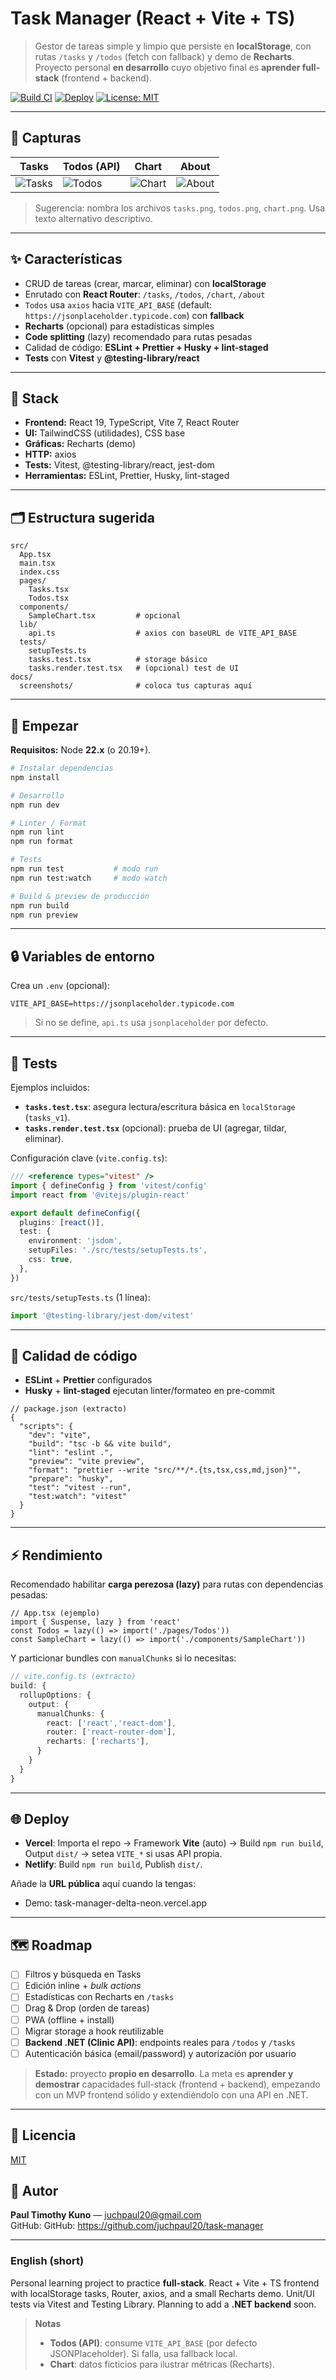 # Task Manager (React + Vite + TS)

> Gestor de tareas simple y limpio que persiste en **localStorage**, con rutas `/tasks` y `/todos` (fetch con fallback) y demo de **Recharts**. Proyecto personal **en desarrollo** cuyo objetivo final es **aprender full-stack** (frontend + backend).

[![Build CI](https://img.shields.io/badge/CI-GitHub%20Actions-informational)](#)
[![Deploy](https://img.shields.io/badge/Deploy-Vercel-success)](#)
[![License: MIT](https://img.shields.io/badge/License-MIT-yellow.svg)](LICENSE)

---

## 📸 Capturas

| Tasks                                | Todos (API)                          | Chart                                | About                                |
| ------------------------------------ | ------------------------------------ | ------------------------------------ | ------------------------------------ |
| ![Tasks](docs/screenshots/task.png) | ![Todos](docs/screenshots/todos.png) | ![Chart](docs/screenshots/chart.png) | ![About](docs/screenshots/about.png) |

> Sugerencia: nombra los archivos `tasks.png`, `todos.png`, `chart.png`. Usa texto alternativo descriptivo.

---

## ✨ Características

- CRUD de tareas (crear, marcar, eliminar) con **localStorage**
- Enrutado con **React Router**: `/tasks`, `/todos`, `/chart`, `/about`
- `Todos` usa `axios` hacia `VITE_API_BASE` (default: `https://jsonplaceholder.typicode.com`) con **fallback**
- **Recharts** (opcional) para estadísticas simples
- **Code splitting** (lazy) recomendado para rutas pesadas
- Calidad de código: **ESLint + Prettier + Husky + lint-staged**
- **Tests** con **Vitest** y **@testing-library/react**

---

## 🧱 Stack

- **Frontend:** React 19, TypeScript, Vite 7, React Router
- **UI:** TailwindCSS (utilidades), CSS base
- **Gráficas:** Recharts (demo)
- **HTTP:** axios
- **Tests:** Vitest, @testing-library/react, jest-dom
- **Herramientas:** ESLint, Prettier, Husky, lint-staged

---

## 🗂️ Estructura sugerida

```
src/
  App.tsx
  main.tsx
  index.css
  pages/
    Tasks.tsx
    Todos.tsx
  components/
    SampleChart.tsx         # opcional
  lib/
    api.ts                  # axios con baseURL de VITE_API_BASE
  tests/
    setupTests.ts
    tasks.test.tsx          # storage básico
    tasks.render.test.tsx   # (opcional) test de UI
docs/
  screenshots/              # coloca tus capturas aquí
```

---

## 🚀 Empezar

**Requisitos:** Node **22.x** (o 20.19+).

```bash
# Instalar dependencias
npm install

# Desarrollo
npm run dev

# Linter / Format
npm run lint
npm run format

# Tests
npm run test           # modo run
npm run test:watch     # modo watch

# Build & preview de producción
npm run build
npm run preview
```

---

## 🔒 Variables de entorno

Crea un `.env` (opcional):

```
VITE_API_BASE=https://jsonplaceholder.typicode.com
```

> Si no se define, `api.ts` usa `jsonplaceholder` por defecto.

---

## 🧪 Tests

Ejemplos incluidos:

- **`tasks.test.tsx`**: asegura lectura/escritura básica en `localStorage` (`tasks_v1`).
- **`tasks.render.test.tsx`** (opcional): prueba de UI (agregar, tildar, eliminar).

Configuración clave (`vite.config.ts`):

```ts
/// <reference types="vitest" />
import { defineConfig } from 'vitest/config'
import react from '@vitejs/plugin-react'

export default defineConfig({
  plugins: [react()],
  test: {
    environment: 'jsdom',
    setupFiles: './src/tests/setupTests.ts',
    css: true,
  },
})
```

`src/tests/setupTests.ts` (1 línea):

```ts
import '@testing-library/jest-dom/vitest'
```

---

## 🧹 Calidad de código

- **ESLint** + **Prettier** configurados
- **Husky** + **lint-staged** ejecutan linter/formateo en pre-commit

```jsonc
// package.json (extracto)
{
  "scripts": {
    "dev": "vite",
    "build": "tsc -b && vite build",
    "lint": "eslint .",
    "preview": "vite preview",
    "format": "prettier --write "src/**/*.{ts,tsx,css,md,json}"",
    "prepare": "husky",
    "test": "vitest --run",
    "test:watch": "vitest"
  }
}
```

---

## ⚡ Rendimiento

Recomendado habilitar **carga perezosa (lazy)** para rutas con dependencias pesadas:

```tsx
// App.tsx (ejemplo)
import { Suspense, lazy } from 'react'
const Todos = lazy(() => import('./pages/Todos'))
const SampleChart = lazy(() => import('./components/SampleChart'))
```

Y particionar bundles con `manualChunks` si lo necesitas:

```ts
// vite.config.ts (extracto)
build: {
  rollupOptions: {
    output: {
      manualChunks: {
        react: ['react','react-dom'],
        router: ['react-router-dom'],
        recharts: ['recharts'],
      }
    }
  }
}
```

---

## 🌐 Deploy

- **Vercel**: Importa el repo → Framework **Vite** (auto) → Build `npm run build`, Output `dist/` → setea `VITE_*` si usas API propia.
- **Netlify**: Build `npm run build`, Publish `dist/`.

Añade la **URL pública** aquí cuando la tengas:

- Demo: task-manager-delta-neon.vercel.app

---

## 🗺️ Roadmap

- [ ] Filtros y búsqueda en Tasks
- [ ] Edición inline + _bulk actions_
- [ ] Estadísticas con Recharts en `/tasks`
- [ ] Drag & Drop (orden de tareas)
- [ ] PWA (offline + install)
- [ ] Migrar storage a hook reutilizable
- [ ] **Backend .NET (Clinic API)**: endpoints reales para `/todos` y `/tasks`
- [ ] Autenticación básica (email/password) y autorización por usuario

> **Estado:** proyecto **propio en desarrollo**. La meta es **aprender y demostrar** capacidades full-stack (frontend + backend), empezando con un MVP frontend sólido y extendiéndolo con una API en .NET.

---

## 📄 Licencia

[MIT](LICENSE)

## 👤 Autor

**Paul Timothy Kuno** — juchpaul20@gmail.com  
GitHub: GitHub: https://github.com/juchpaul20/task-manager

---

### English (short)

Personal learning project to practice **full-stack**. React + Vite + TS frontend with localStorage tasks, Router, axios, and a small Recharts demo. Unit/UI tests via Vitest and Testing Library. Planning to add a **.NET backend** soon.

> **Notas**
>
> - **Todos (API)**: consume `VITE_API_BASE` (por defecto JSONPlaceholder). Si falla, usa fallback local.
> - **Chart**: datos ficticios para ilustrar métricas (Recharts).
